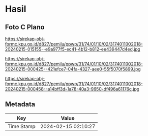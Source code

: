 # Hasil

## Foto C Plano

https://sirekap-obj-formc.kpu.go.id/d827/pemilu/ppwp/31/74/01/10/02/3174011002018-20240215-015155--e9a977f5-ec41-4b12-b812-ee439447d4ed.jpg

https://sirekap-obj-formc.kpu.go.id/d827/pemilu/ppwp/31/74/01/10/02/3174011002018-20240215-000425--421efce7-04fa-4327-aee0-55f5070f5899.jpg

https://sirekap-obj-formc.kpu.go.id/d827/pemilu/ppwp/31/74/01/10/02/3174011002018-20240215-000458--a14bff3d-1a78-40a3-9650-df496a61176c.jpg


## Metadata

| Key        | Value               |
| ---------- | ------------------- |
| Time Stamp | 2024-02-15 02:10:27 |



